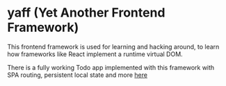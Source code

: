 # yaff (Yet Another Frontend Framework)
This frontend framework is used for learning and hacking around, to learn how frameworks like React implement a runtime virtual DOM.

There is a fully working Todo app implemented with this framework with SPA routing, persistent local state and more [here](./sample/)